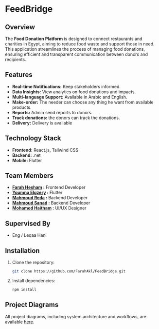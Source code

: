 # FeedBridge
## Overview
The **Food Donation Platform** is designed to connect restaurants and charities in Egypt, aiming to reduce food waste and support those in need. This application streamlines the process of managing food donations, ensuring efficient and transparent communication between donors and recipients.

## Features
- **Real-time Notifications:** Keep stakeholders informed.
- **Data Insights:** View analytics on food donations and impacts.
- **Multi-language Support:** Available in Arabic and English.
- **Make-order:** The needer can choose any thing he want from available products.
- **Reports:** Admin send reports to donors.
- **Track donations:** the donors can track the donations.
- **Delivery:** Delivery is available

## Technology Stack
- **Frontend:** React.js, Tailwind CSS
- **Backend:** .net
- **Mobile:** Flutter


## Team Members
- **[Farah Hesham](https://github.com/FarahAkl) :** Frontend Developer
- **[Youmna Elgzery](https://github.com/youmnaabdelhamid1) :** Flutter
- **[Mahmoud Reda](https://github.com/mahmoudreda4424) :** Backend Developer
- **[Mahmoud Sanad](https://github.com/Mahmoudssanad) :** Backend Developer
- **[Mohamed Haitham](https://www.behance.net/mohamedhitham2) :** UI/UX Designer

## Supervised By 

- Eng / Leqaa Hani
  
## Installation
1. Clone the repository:
   ```bash
   git clone https://github.com/FarahAkl/FeedBridge.git
   ```
2. Install dependencies:
   ```bash
   npm install
   ```

## Project Diagrams
All project diagrams, including system architecture and workflows, are available [here](https://drive.google.com/drive/folders/1TWNhUg-o04Az9l5K5VQg8EfqfQ_7ZDqm?usp=drive_link).


